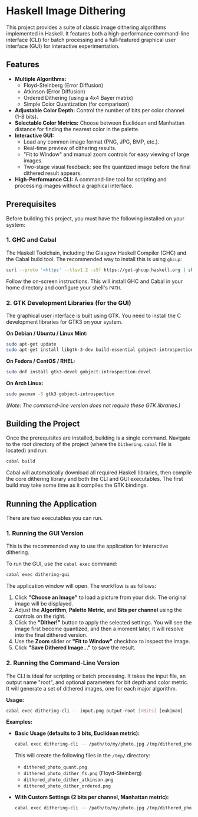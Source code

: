 # Haskell Image Dithering

This project provides a suite of classic image dithering algorithms implemented in Haskell. It features both a high-performance command-line interface (CLI) for batch processing and a full-featured graphical user interface (GUI) for interactive experimentation.

## Features

- **Multiple Algorithms:**
  - Floyd-Steinberg (Error Diffusion)
  - Atkinson (Error Diffusion)
  - Ordered Dithering (using a 4x4 Bayer matrix)
  - Simple Color Quantization (for comparison)
- **Adjustable Color Depth:** Control the number of bits per color channel (1-8 bits).
- **Selectable Color Metrics:** Choose between Euclidean and Manhattan distance for finding the nearest color in the palette.
- **Interactive GUI:**
  - Load any common image format (PNG, JPG, BMP, etc.).
  - Real-time preview of dithering results.
  - "Fit to Window" and manual zoom controls for easy viewing of large images.
  - Two-stage visual feedback: see the quantized image before the final dithered result appears.
- **High-Performance CLI:** A command-line tool for scripting and processing images without a graphical interface.

## Prerequisites

Before building this project, you must have the following installed on your system:

### 1. GHC and Cabal

The Haskell Toolchain, including the Glasgow Haskell Compiler (GHC) and the Cabal build tool. The recommended way to install this is using `ghcup`:

```bash
curl --proto '=https' --tlsv1.2 -sSf https://get-ghcup.haskell.org | sh
```

Follow the on-screen instructions. This will install GHC and Cabal in your home directory and configure your shell's `PATH`.

### 2. GTK Development Libraries (for the GUI)

The graphical user interface is built using GTK. You need to install the C development libraries for GTK3 on your system.

**On Debian / Ubuntu / Linux Mint:**
```bash
sudo apt-get update
sudo apt-get install libgtk-3-dev build-essential gobject-introspection libgirepository1.0-dev
```

**On Fedora / CentOS / RHEL:**
```bash
sudo dnf install gtk3-devel gobject-introspection-devel
```

**On Arch Linux:**
```bash
sudo pacman -S gtk3 gobject-introspection
```

*(Note: The command-line version does not require these GTK libraries.)*

## Building the Project

Once the prerequisites are installed, building is a single command. Navigate to the root directory of the project (where the `Dithering.cabal` file is located) and run:

```bash
cabal build
```

Cabal will automatically download all required Haskell libraries, then compile the core dithering library and both the CLI and GUI executables. The first build may take some time as it compiles the GTK bindings.

## Running the Application

There are two executables you can run.

### 1. Running the GUI Version

This is the recommended way to use the application for interactive dithering.

To run the GUI, use the `cabal exec` command:
```bash
cabal exec dithering-gui
```
The application window will open. The workflow is as follows:
1.  Click **"Choose an Image"** to load a picture from your disk. The original image will be displayed.
2.  Adjust the **Algorithm**, **Palette Metric**, and **Bits per channel** using the controls on the right.
3.  Click the **"Dither!"** button to apply the selected settings. You will see the image first become quantized, and then a moment later, it will resolve into the final dithered version.
4.  Use the **Zoom** slider or **"Fit to Window"** checkbox to inspect the image.
5.  Click **"Save Dithered Image..."** to save the result.

### 2. Running the Command-Line Version

The CLI is ideal for scripting or batch processing. It takes the input file, an output name "root", and optional parameters for bit depth and color metric. It will generate a set of dithered images, one for each major algorithm.

**Usage:**
```bash
cabal exec dithering-cli -- input.png output-root [nBits] [euk|man]
```

**Examples:**

- **Basic Usage (defaults to 3 bits, Euclidean metric):**
  ```bash
  cabal exec dithering-cli -- /path/to/my/photo.jpg /tmp/dithered_photo
  ```
  This will create the following files in the `/tmp/` directory:
  - `dithered_photo_quant.png`
  - `dithered_photo_dither_fs.png` (Floyd-Steinberg)
  - `dithered_photo_dither_atkinson.png`
  - `dithered_photo_dither_ordered.png`

- **With Custom Settings (2 bits per channel, Manhattan metric):**
  ```bash
  cabal exec dithering-cli -- /path/to/my/photo.jpg /tmp/dithered_photo 2 man
  ```